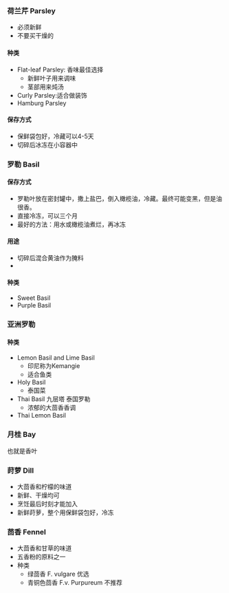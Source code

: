 
### 荷兰芹 Parsley
- 必须新鲜
- 不要买干燥的

#### 种类
- Flat-leaf Parsley: 香味最佳选择
  - 新鲜叶子用来调味
  - 茎部用来炖汤
- Curly Parsley:适合做装饰
- Hamburg Parsley

#### 保存方式
- 保鲜袋包好，冷藏可以4-5天
- 切碎后冰冻在小容器中


### 罗勒 Basil

#### 保存方式
- 罗勒叶放在密封罐中，撒上盐巴，倒入橄榄油，冷藏。最终可能变黑，但是油很香。
- 直接冷冻，可以三个月
- 最好的方法：用水或橄榄油煮烂，再冰冻

#### 用途
- 切碎后混合黄油作为腌料
- 

#### 种类
- Sweet Basil
- Purple Basil

### 亚洲罗勒
#### 种类
- Lemon Basil and Lime Basil
  - 印尼称为Kemangie
  - 适合鱼类
- Holy Basil
  - 泰国菜
- Thai Basil 九层塔 泰国罗勒
  - 浓郁的大茴香香调
- Thai Lemon Basil

### 月桂 Bay
也就是香叶

### 莳萝 Dill
- 大茴香和柠檬的味道
- 新鲜、干燥均可
- 烹饪最后时刻才能加入
- 新鲜莳萝，整个用保鲜袋包好，冷冻

### 茴香 Fennel
- 大茴香和甘草的味道
- 五香粉的原料之一
- 种类
  - 绿茴香 F. vulgare 优选
  - 青铜色茴香 F.v. Purpureum 不推荐 

